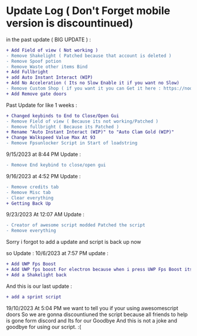 # Update Log ( Don't Forget mobile version is discountinued)
in the past update ( BIG UPDATE ) : 
```diff
+ Add Field of view ( Not working )
- Remove Shakelight ( Patched because that account is deleted )
- Remove Spoof potion
- Remove Waste other items Bind
+ Add Fullbright
+ add Auto Instant Interact (WIP)
+ Add No Acceleration ( Its no Slow Enable it if you want no Slow)
- Remove Custom Shop ( if you want it you can Get it here : https://noobnot.gitbook.io/noobnot-site/script/custom-shop-doors )
+ Add Remove gate doors
```
Past Update for like 1 weeks :
```diff
+ Changed keybinds to End to Close/Open Gui
- Remove Field of view ( Because its not working/Patched )
- Remove fullbright ( Because its Patched )
+ Rename "Auto Instant Interact (WIP)" to "Auto Clam Gold (WIP)"
+ Change Walkspeed Value Max At 93
- Remove Fpsunlocker Script in Start of loadstring
```
9/15/2023 at 8:44 PM Update :
```diff
- Remove End keybind to close/open gui
```
9/16/2023 at 4:52 PM Update :
```diff
- Remove credits tab
- Remove Misc tab
- Clear everything
+ Getting Back Up
```
9/23/2023 At 12:07 AM Update :
```diff
- Creator of awesome script modded Patched the script
- Remove everything
```
Sorry i forgot to add a update and script is back up now 

so Update : 10/6/2023 at 7:57 PM update :
```diff
+ Add UWP Fps Boost
+ Add UWP fps boost For electron because when i press UWP Fps Boost its crash and thats why i added it
+ Add a Shakelight back
```
And this is our last update :
```diff
+ add a sprint script
```
19/10/2023 At 5:04 PM we want to tell you if your using awesomescript doors
So we are gonna discountiuned the script because all friends to help is gone form discord and Its for our Goodbye And this is not a joke
and goodbye for using our script. :(
